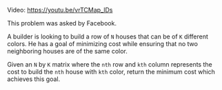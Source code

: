 Video: https://youtu.be/vrTCMap_lDs

This problem was asked by Facebook.

A builder is looking to build a row of `N` houses that can be of `K` different
colors. He has a goal of minimizing cost while ensuring that no two neighboring
houses are of the same color.

Given an `N` by `K` matrix where the `nth` row and `kth` column represents the
cost to build the `nth` house with `kth` color, return the minimum cost which
achieves this goal.
